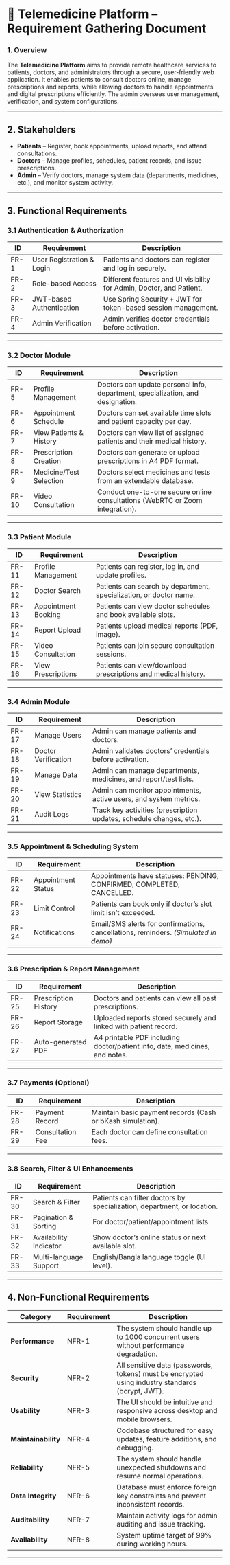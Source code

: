 # 🏥 **Telemedicine Platform – Requirement Gathering Document**

### **1. Overview**

The **Telemedicine Platform** aims to provide remote healthcare services to patients, doctors, and administrators through a secure, user-friendly web application.
It enables patients to consult doctors online, manage prescriptions and reports, while allowing doctors to handle appointments and digital prescriptions efficiently. The admin oversees user management, verification, and system configurations.

---

## **2. Stakeholders**

* **Patients** – Register, book appointments, upload reports, and attend consultations.
* **Doctors** – Manage profiles, schedules, patient records, and issue prescriptions.
* **Admin** – Verify doctors, manage system data (departments, medicines, etc.), and monitor system activity.

---

## **3. Functional Requirements**

### **3.1 Authentication & Authorization**

| ID   | Requirement               | Description                                                          |
| ---- | ------------------------- | -------------------------------------------------------------------- |
| FR-1 | User Registration & Login | Patients and doctors can register and log in securely.               |
| FR-2 | Role-based Access         | Different features and UI visibility for Admin, Doctor, and Patient. |
| FR-3 | JWT-based Authentication  | Use Spring Security + JWT for token-based session management.        |
| FR-4 | Admin Verification        | Admin verifies doctor credentials before activation.                 |

---

### **3.2 Doctor Module**

| ID    | Requirement             | Description                                                                    |
| ----- | ----------------------- | ------------------------------------------------------------------------------ |
| FR-5  | Profile Management      | Doctors can update personal info, department, specialization, and designation. |
| FR-6  | Appointment Schedule    | Doctors can set available time slots and patient capacity per day.             |
| FR-7  | View Patients & History | Doctors can view list of assigned patients and their medical history.          |
| FR-8  | Prescription Creation   | Doctors can generate or upload prescriptions in A4 PDF format.                 |
| FR-9  | Medicine/Test Selection | Doctors select medicines and tests from an extendable database.                |
| FR-10 | Video Consultation      | Conduct one-to-one secure online consultations (WebRTC or Zoom integration).   |

---

### **3.3 Patient Module**

| ID    | Requirement         | Description                                                        |
| ----- | ------------------- | ------------------------------------------------------------------ |
| FR-11 | Profile Management  | Patients can register, log in, and update profiles.                |
| FR-12 | Doctor Search       | Patients can search by department, specialization, or doctor name. |
| FR-13 | Appointment Booking | Patients can view doctor schedules and book available slots.       |
| FR-14 | Report Upload       | Patients upload medical reports (PDF, image).                      |
| FR-15 | Video Consultation  | Patients can join secure consultation sessions.                    |
| FR-16 | View Prescriptions  | Patients can view/download prescriptions and medical history.      |

---

### **3.4 Admin Module**

| ID    | Requirement         | Description                                                          |
| ----- | ------------------- | -------------------------------------------------------------------- |
| FR-17 | Manage Users        | Admin can manage patients and doctors.                               |
| FR-18 | Doctor Verification | Admin validates doctors’ credentials before activation.              |
| FR-19 | Manage Data         | Admin can manage departments, medicines, and report/test lists.      |
| FR-20 | View Statistics     | Admin can monitor appointments, active users, and system metrics.    |
| FR-21 | Audit Logs          | Track key activities (prescription updates, schedule changes, etc.). |

---

### **3.5 Appointment & Scheduling System**

| ID    | Requirement        | Description                                                                         |
| ----- | ------------------ | ----------------------------------------------------------------------------------- |
| FR-22 | Appointment Status | Appointments have statuses: PENDING, CONFIRMED, COMPLETED, CANCELLED.               |
| FR-23 | Limit Control      | Patients can book only if doctor’s slot limit isn’t exceeded.                       |
| FR-24 | Notifications      | Email/SMS alerts for confirmations, cancellations, reminders. *(Simulated in demo)* |

---

### **3.6 Prescription & Report Management**

| ID    | Requirement          | Description                                                                 |
| ----- | -------------------- | --------------------------------------------------------------------------- |
| FR-25 | Prescription History | Doctors and patients can view all past prescriptions.                       |
| FR-26 | Report Storage       | Uploaded reports stored securely and linked with patient record.            |
| FR-27 | Auto-generated PDF   | A4 printable PDF including doctor/patient info, date, medicines, and notes. |

---

### **3.7 Payments (Optional)**

| ID    | Requirement      | Description                                                |
| ----- | ---------------- | ---------------------------------------------------------- |
| FR-28 | Payment Record   | Maintain basic payment records (Cash or bKash simulation). |
| FR-29 | Consultation Fee | Each doctor can define consultation fees.                  |

---

### **3.8 Search, Filter & UI Enhancements**

| ID    | Requirement            | Description                                                             |
| ----- | ---------------------- | ----------------------------------------------------------------------- |
| FR-30 | Search & Filter        | Patients can filter doctors by specialization, department, or location. |
| FR-31 | Pagination & Sorting   | For doctor/patient/appointment lists.                                   |
| FR-32 | Availability Indicator | Show doctor’s online status or next available slot.                     |
| FR-33 | Multi-language Support | English/Bangla language toggle (UI level).                              |

---

## **4. Non-Functional Requirements**

| Category            | Requirement | Description                                                                                      |
| ------------------- |-------------| ------------------------------------------------------------------------------------------------ |
| **Performance**     | NFR-1       | The system should handle up to 1000 concurrent users without performance degradation.            |
| **Security**        | NFR-2       | All sensitive data (passwords, tokens) must be encrypted using industry standards (bcrypt, JWT). |
| **Usability**       | NFR-3       | The UI should be intuitive and responsive across desktop and mobile browsers.                    |
| **Maintainability** | NFR-4       | Codebase structured for easy updates, feature additions, and debugging.                          |
| **Reliability**     | NFR-5       | The system should handle unexpected shutdowns and resume normal operations.                      |
| **Data Integrity**  | NFR-6       | Database must enforce foreign key constraints and prevent inconsistent records.                  |
| **Auditability**    | NFR-7       | Maintain activity logs for admin auditing and issue tracking.                                    |
| **Availability**    | NFR-8       | System uptime target of 99% during working hours.                                                |

---


